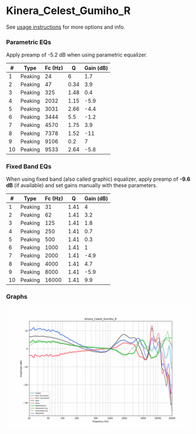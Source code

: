 # Kinera_Celest_Gumiho_R
See [usage instructions](https://github.com/jaakkopasanen/AutoEq#usage) for more options and info.

### Parametric EQs
Apply preamp of -5.2 dB when using parametric equalizer.

|   # | Type    |   Fc (Hz) |    Q |   Gain (dB) |
|-----|---------|-----------|------|-------------|
|   1 | Peaking |        24 | 6    |         1.7 |
|   2 | Peaking |        47 | 0.34 |         3.9 |
|   3 | Peaking |       325 | 1.48 |         0.4 |
|   4 | Peaking |      2032 | 1.15 |        -5.9 |
|   5 | Peaking |      3031 | 2.66 |        -4.4 |
|   6 | Peaking |      3444 | 5.5  |        -1.2 |
|   7 | Peaking |      4570 | 1.75 |         3.9 |
|   8 | Peaking |      7378 | 1.52 |       -11   |
|   9 | Peaking |      9106 | 0.2  |         7   |
|  10 | Peaking |      9533 | 2.64 |        -5.8 |

### Fixed Band EQs
When using fixed band (also called graphic) equalizer, apply preamp of **-9.6 dB** (if available) and set gains manually with these parameters.

|   # | Type    |   Fc (Hz) |    Q |   Gain (dB) |
|-----|---------|-----------|------|-------------|
|   1 | Peaking |        31 | 1.41 |         4   |
|   2 | Peaking |        62 | 1.41 |         3.2 |
|   3 | Peaking |       125 | 1.41 |         1.8 |
|   4 | Peaking |       250 | 1.41 |         0.7 |
|   5 | Peaking |       500 | 1.41 |         0.3 |
|   6 | Peaking |      1000 | 1.41 |         1   |
|   7 | Peaking |      2000 | 1.41 |        -4.9 |
|   8 | Peaking |      4000 | 1.41 |         4.7 |
|   9 | Peaking |      8000 | 1.41 |        -5.9 |
|  10 | Peaking |     16000 | 1.41 |         9.9 |

### Graphs
![](./Kinera_Celest_Gumiho_R.png)
